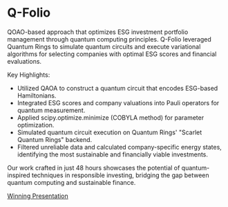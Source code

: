 # Q-Folio
QOAO-based approach that optimizes ESG investment portfolio management through quantum computing principles. Q-Folio leveraged Quantum Rings to simulate quantum circuits and execute variational algorithms for selecting companies with optimal ESG scores and financial evaluations.

Key Highlights:
- Utilized QAOA to construct a quantum circuit that encodes ESG-based Hamiltonians.
- Integrated ESG scores and company valuations into Pauli operators for quantum measurement.
- Applied scipy.optimize.minimize (COBYLA method) for parameter optimization.
- Simulated quantum circuit execution on Quantum Rings' "Scarlet Quantum Rings" backend.
- Filtered unreliable data and calculated company-specific energy states, identifying the most sustainable and financially viable investments.

Our work crafted in just 48 hours showcases the potential of quantum-inspired techniques in responsible investing, bridging the gap between quantum computing and sustainable finance. 

[Winning Presentation](https://youtu.be/zAH4hWonlX0?si=QVc8GS-hjxrklfI4)
